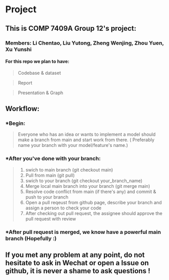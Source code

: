 # Project

## This is COMP 7409A Group 12's project:
### Members: Li Chentao, Liu Yutong, Zheng Wenjing, Zhou Yuen, Xu Yunshi

#### For this repo we plan to have:

>Codebase & dataset


>Report


>Presentation & Graph

## Workflow:
### *Begin:
> Everyone who has an idea or wants to implement a model should make a branch from main and start work from there. ( Preferably name your branch with your model/feature's name.)
### *After you've done with your branch:
> 1. swich to main branch (git checkout main)
> 2. Pull from main (git pull)
> 3. swich to your branch (git checkout your_branch_name)
> 4. Merge local main branch into your branch (git merge main)
> 5. Resolve code conflict from main (if there's any) and commit & push to your branch
> 6. Open a pull reqeust from github page, describe your branch and assign a person to check your code
> 7. After checking out pull request, the assignee should approve the pull request with review
### *After pull request is merged, we know have a powerful main branch (Hopefully :\)

## **If you met any problem at any point, do not hesitate to ask in Wechat or open a Issue on github**, __it is never a shame to ask questions__ ! 
